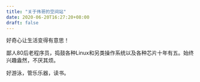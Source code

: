 ```yaml
---
title: "关于伟哥的空间站"
date: 2020-06-20T16:27:20+08:00
draft: false
---
```


好奇心让生活变得有意思！

鄙人80后老程序员，捣鼓各种Linux和另类操作系统以及各种芯片十年有五。始终兴趣盎然，不厌其烦。

好游泳，管乐乐器，读书。 
